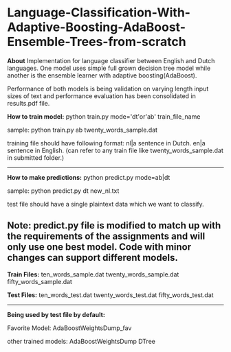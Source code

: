 # Language-Classification-With-Adaptive-Boosting-AdaBoost-Ensemble-Trees-from-scratch

**About**
Implementation for language classifier between English and Dutch languages. One model uses simple full grown decision tree model while another is the ensemble learner with adaptive boosting(AdaBoost).

Performance of both models is being validation on varying length input sizes of text and performance evaluation has been consolidated in results.pdf file.

**How to train model:**
python    train.py    mode='dt'or'ab'   train_file_name

sample:
python train.py ab twenty_words_sample.dat

training file should have following format:
nl|a sentence in Dutch.
en|a sentence in English.
(can refer to any train file like twenty_words_sample.dat in submitted folder.)

--------------------------------------------------------

**How to make predictions:**
python predict.py mode=ab|dt

sample: python predict.py dt new_nl.txt

test file should have a single plaintext data which we want to classify.

Note: predict.py file is modified to match up with the requirements of the assignments and will only use one best model. Code with minor changes can support different models.
---------------------------------------------------------

**Train Files:**
ten_words_sample.dat
twenty_words_sample.dat
fifty_words_sample.dat

**Test Files:**
ten_words_test.dat
twenty_words_test.dat
fifty_words_test.dat

----------------------------------------------------

**Being used by test file by default:**

Favorite Model:
AdaBoostWeightsDump_fav

other trained models:
AdaBoostWeightsDump
DTree
